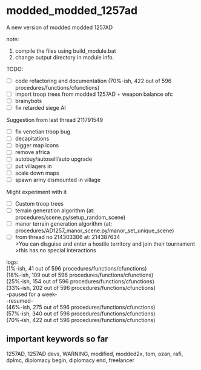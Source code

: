 # modded_modded_1257ad
A new version of modded modded 1257AD

note: 
1. compile the files using build_module.bat
2. change output directory in module info.

TODO:
- [ ] code refactoring and documentation (70%-ish, 422 out of 596  procedures/functions/cfunctions)  
- [ ] import troop trees from modded 1257AD + weapon balance ofc  
- [ ] brainybots 
- [ ] fix retarded siege AI

Suggestion from last thread 211791549
- [ ] fix venetian troop bug
- [ ] decapitations
- [ ] bigger map icons
- [ ] remove africa 
- [ ] autobuy/autosell/auto upgrade
- [ ] put villagers in
- [ ] scale down maps
- [ ] spawn army dismounted in village

Might experiment with it
- [ ] Custom troop trees
- [ ] terrain generation algorithm (at: procedures/scene.py/setup_random_scene)
- [ ] manor terrain generation algorithm (at: procedures/AD1257_manor_scene.py/manor_set_unique_scene)
- [ ] from thread no 214303306 at: 214387634  
      >You can disguise and enter a hostile territory and join their tournament   
      >this has no special interactions   

logs:  
(1%-ish, 41 out of 596 procedures/functions/cfunctions)   
(18%-ish, 109 out of 596 procedures/functions/cfunctions)  
(25%-ish, 154  out of 596 procedures/functions/cfunctions)  
(33%-ish, 202 out of 596 procedures/functions/cfunctions)  
-paused for a week-  
-resumed-  
(46%-ish, 275 out of 596 procedures/functions/cfunctions)  
(57%-ish, 340 out of 596 procedures/functions/cfunctions)  
(70%-ish, 422 out of 596  procedures/functions/cfunctions)  

## important keywords so far
1257AD, 1257AD devs, WARNING, modified, modded2x, tom, ozan, rafi, dplmc, diplomacy begin, diplomacy end, freelancer
